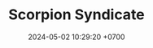 ---
layout: teamCard
permalink: /team/:title.html
categories: LA2024JN LIN5
maincover: /assets/logos/SSI.png
puntosLJMAYO24:
date: 2024-05-02 10:29:20 +0700
title: Scorpion Syndicate 
route: /liga-naranja
tag: johto042024
color: black
puntosLJ202404: 12
grupo: sur
background: '#F16C38'
cover: /assets/ver.png
team: Scorpion Syndicate 
ID: SSI
status: <i class="fa-solid fa-check"></i>
puntos: 39
pj: 11
#PARTIDO 1
j1: RONDA 1
p1: GOD G
pp1: SSI
bg1: rock
r1: 0
rr1: 4
pt1: 4
pj1: 1
#PARTIDO 2
j2: RONDA 2
p2: GOLD V
pp2: SSI
bg2: rock
r2: 0
rr2: 4
pt2: 4
pj2: 1

#PARTIDO 3
j3: RONDA 3
p3: HGSS
pp3: SSI
bg3: rock
r3: 0
rr3: 4
pt3: 4
pj3: 1

#PARTIDO 4
j4: RONDA 4
p4: RN
pp4: SSI
bg4: rock
r4: 0
rr4: 4
pt4: 4
pj4: 1

#PARTIDO 5
j5: RONDA 5
p5: SSI
pp5: TSF
bg5: rock
r5: 3
rr5: 1
pt5: 3
pj5: 1

#PARTIDO 6
j6: RONDA 6
p6: BNT
pp6: SSI
bg6: rock
r6: 1
rr6: 3
pt6: 3
pj6: 1

#PARTIDO 7
j7: RONDA 7
p7:  GOD O
pp7: SSI
bg7: rock
r7: 0
rr7: 4
pt7: 4
pj7: 1

#PARTIDO 8
j8: RONDA 8
p8:  GOLD S
pp8: SSI    
bg8: rock
rr8: 0
r8: 4
pt8: 4
pj8: 1

#PARTIDO 9
j9: RONDA 9
p9:  P1
pp9: SSI
bg9: rock
r9: 2
rr9: 2
pt9: 2
pj9: 1 

#PARTIDO 10
j10: RONDA 10
p10: HGHG
pp10: SSI
bg10: rock
r10: 0
rr10: 4
pt10: 4
pj10: 1
#PARTIDO 11
j11: RONDA 11
p11: IL
pp11: SSI
bg11: rock
r11: 1
rr11: 3
pt11: 3
pj11: 1
stream: <i class="fa-brands fa-twitch text-white"></i>
dia: 18
hora: '22:10'
---
